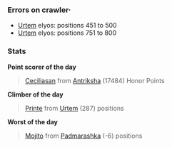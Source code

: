 ### Errors on crawler·
- [Urtem](/#/ranking/Urtem) elyos: positions 451 to 500
- [Urtem](/#/ranking/Urtem) elyos: positions 751 to 800


### Stats

**Point scorer of the day**
>[Ceciliasan](/#/character/Antriksha/608527) from [Antriksha](/#/ranking/Antriksha)  (17484) Honor Points


**Climber of the day**
>[Printe](/#/character/Urtem/2009473) from [Urtem](/#/ranking/Urtem)  (287) positions


**Worst of the day**
>[Mojito](/#/character/Padmarashka/8179) from [Padmarashka](/#/ranking/Padmarashka)  (-6) positions


